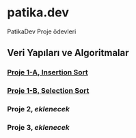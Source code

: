 # patika.dev
PatikaDev Proje ödevleri

## Veri Yapıları ve Algoritmalar

### [Proje 1-A, Insertion Sort](https://github.com/Rfcnr/patikaDev/blob/main/InsertionSort.md)

### [Proje 1-B, Selection Sort](https://github.com/Rfcnr/patikaDev/blob/main/SelectionSort.md)

### Proje 2, *eklenecek*

### Proje 3, *eklenecek*
